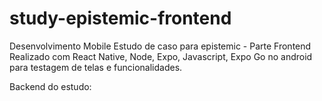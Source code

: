 # study-epistemic-frontend

Desenvolvimento Mobile
Estudo de caso para epistemic - Parte Frontend
Realizado com React Native, Node, Expo, Javascript, Expo Go no android para testagem de telas e funcionalidades. 

Backend do estudo: 
